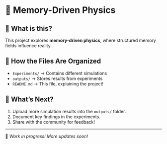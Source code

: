 # 🧠 Memory-Driven Physics

## 🔬 What is this?
This project explores **memory-driven physics**, where structured memory fields influence reality.

## 📁 How the Files Are Organized
- `Experiments/` → Contains different simulations
- `outputs/` → Stores results from experiments
- `README.md` → This file, explaining the project!

## 🚀 What’s Next?
1. Upload more simulation results into the `outputs/` folder.
2. Document key findings in the experiments.
3. Share with the community for feedback!

---
🔧 *Work in progress! More updates soon!*

